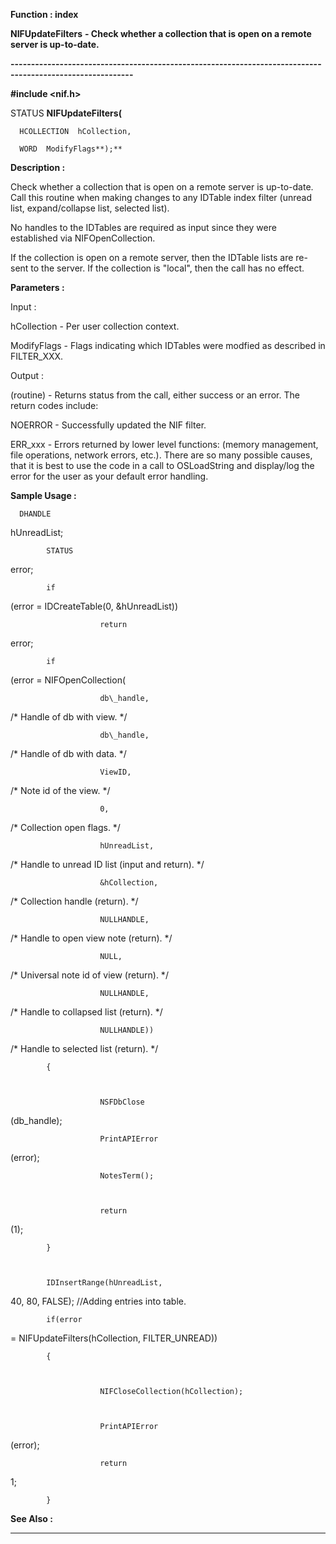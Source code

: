 




<!--
 /\* Font Definitions \*/
 @font-face
 {font-family:"Tms Rmn";
 panose-1:2 2 6 3 4 5 5 2 3 4;}
@font-face
 {font-family:Helv;
 panose-1:2 11 6 4 2 2 2 3 2 4;}
@font-face
 {font-family:"Cambria Math";
 panose-1:2 4 5 3 5 4 6 3 2 4;}
 /\* Style Definitions \*/
 p.MsoNormal, li.MsoNormal, div.MsoNormal
 {margin-top:0cm;
 margin-right:0cm;
 margin-bottom:8.0pt;
 margin-left:0cm;
 line-height:107%;
 font-size:11.0pt;
 font-family:"Calibri",sans-serif;}
.MsoChpDefault
 {font-size:11.0pt;}
.MsoPapDefault
 {margin-bottom:8.0pt;
 line-height:107%;}
 /\* Page Definitions \*/
 @page WordSection1
 {size:612.0pt 792.0pt;
 margin:72.0pt 72.0pt 72.0pt 72.0pt;}
div.WordSection1
 {page:WordSection1;}
-->




 


**Function : index**



**NIFUpdateFilters** **- Check
whether a collection that is open on a remote server is up-to-date.**


**----------------------------------------------------------------------------------------------------------**



**#include <nif.h>**



STATUS **NIFUpdateFilters(**  

      HCOLLECTION  hCollection,  

      WORD  ModifyFlags**);**



**Description :**




Check
whether a collection that is open on a remote server is up-to-date. Call this
routine when making changes to any IDTable index filter (unread list,
expand/collapse list, selected list). 


 


No
handles to the IDTables are required as input since they were established via
NIFOpenCollection. 


 


If
the collection is open on a remote server, then the IDTable lists are re-sent
to the server. If the collection is "local", then the call has no
effect.


 


**Parameters :**



Input :  

hCollection  -  Per user collection context.  

  

ModifyFlags  -  Flags indicating which IDTables were modfied as described in
FILTER\_XXX.  

  




Output :  

(routine)  -  Returns status from the call, either success or an error. The
return codes include:   

NOERROR - Successfully updated the NIF filter.   

ERR\_xxx - Errors returned by lower level functions: (memory management, file
operations, network errors, etc.). There are so many possible causes, that it
is best to use the code in a call to OSLoadString and display/log the error for
the user as your default error handling.  

  

  




 **Sample Usage :**


      DHANDLE
hUnreadList; 


            STATUS
error; 


 


            if
(error = IDCreateTable(0, &hUnreadList)) 


                        return
error; 


 


            if
(error = NIFOpenCollection( 


                        db\_handle,
/\* Handle of db with view. \*/ 


                        db\_handle,
/\* Handle of db with data. \*/ 


                        ViewID,
/\* Note id of the view. \*/ 


                        0,
/\* Collection open flags. \*/ 


                        hUnreadList,
/\* Handle to unread ID list (input and return). \*/ 


                        &hCollection,
/\* Collection handle (return). \*/ 


                        NULLHANDLE,
/\* Handle to open view note (return). \*/ 


                        NULL,
/\* Universal note id of view (return). \*/ 


                        NULLHANDLE,
/\* Handle to collapsed list (return). \*/ 


                        NULLHANDLE))
/\* Handle to selected list (return). \*/ 


            {



                        NSFDbClose
(db\_handle); 


                        PrintAPIError
(error); 


                        NotesTerm();



                        return
(1); 


            }



            IDInsertRange(hUnreadList,
40, 80, FALSE); //Adding entries into table. 


            if(error
= NIFUpdateFilters(hCollection, FILTER\_UNREAD)) 


            {



                        NIFCloseCollection(hCollection);



                        PrintAPIError
(error); 


                        return
1; 


            }



 **See Also :**




----------------------------------------------------------------------------------------------------------


 





